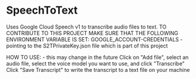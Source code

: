 # SpeechToText
Uses Google Cloud Speech v1 to transcribe audio files to text.
TO CONTRIBUTE TO THIS PROJECT MAKE SURE THAT THE FOLLOWING ENVIRONMENT VARIABLE IS SET:
GOOGLE_ACCOUNT-CREDENTIALS - pointing to the S2TPrivateKey.json file which is part of this project

HOW TO USE: - this may change in the future
Click on "Add file", select an audio file, select the voice model you want to use, and click "Transcribe"
Click "Save Transcript" to write the transcript to a text file on your machine
